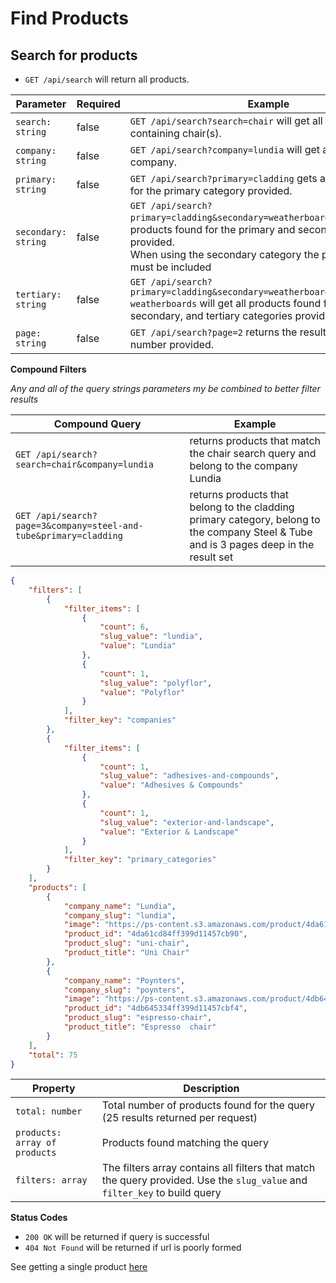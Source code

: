 Find Products
==========

Search for products
----------------------

 - `GET /api/search` will return all products.
 


| Parameter     | Required | Example                                                                                                                          |
| ------------- | -------- | -------------------------------------------------------------------------------------------------------------------------------- |
| `search: string` | false    | `GET /api/search?search=chair` will get all products found containing chair(s).  |
| `company: string` | false    | `GET /api/search?company=lundia` will get all products by company.  |
| `primary: string` | false    | `GET /api/search?primary=cladding` gets all products found for the primary category provided.  |
| `secondary: string` | false    | `GET /api/search?primary=cladding&secondary=weatherboards` gets all products found for the primary and secondary categories provided. <br> When using the secondary category the primary category must be included|
| `tertiary: string` | false    | `GET /api/search?primary=cladding&secondary=weatherboards&tertiary=pvc-weatherboards` will get all products found for the primary, secondary, and tertiary categories provided.  |
| `page: string` | false    | `GET /api/search?page=2` returns the results for the page number provided.  |

**Compound Filters**

*Any and all of the query strings parameters my be combined to better filter results*


| Compound Query | Example |
| ------ | ------- |
| `GET /api/search?search=chair&company=lundia` | returns products that match the chair search query and belong to the company Lundia |
| `GET /api/search?page=3&company=steel-and-tube&primary=cladding` | returns products that belong to the cladding primary category, belong to the company Steel & Tube and is 3 pages deep in the result set

```json
{
    "filters": [
        {
            "filter_items": [
                {
                    "count": 6,
                    "slug_value": "lundia",
                    "value": "Lundia"
                },
                {
                    "count": 1,
                    "slug_value": "polyflor",
                    "value": "Polyflor"
                }
            ],
            "filter_key": "companies"
        },
        {
            "filter_items": [
                {
                    "count": 1,
                    "slug_value": "adhesives-and-compounds",
                    "value": "Adhesives & Compounds"
                },
                {
                    "count": 1,
                    "slug_value": "exterior-and-landscape",
                    "value": "Exterior & Landscape"
                }
            ],
            "filter_key": "primary_categories"
        }
    ],
    "products": [
        {
            "company_name": "Lundia",
            "company_slug": "lundia",
            "image": "https://ps-content.s3.amazonaws.com/product/4da61cd84ff399d11457cb90/images/4da61cfd4ff39ad1cc056068/1033-md.jpg",
            "product_id": "4da61cd84ff399d11457cb90",
            "product_slug": "uni-chair",
            "product_title": "Uni Chair"
        },
        {
            "company_name": "Poynters",
            "company_slug": "poynters",
            "image": "https://ps-content.s3.amazonaws.com/product/4db645334ff399d11457cbf4/images/4db645464ff39ad1cc0560df/7_1-md.jpg",
            "product_id": "4db645334ff399d11457cbf4",
            "product_slug": "espresso-chair",
            "product_title": "Espresso  chair"
        }
    ],
    "total": 75
}
```

| Property | Description |
| -------- | ------------ |
| `total: number` | Total number of products found for the query (25 results returned per request)|
| `products: array of products` | Products found matching the query |
| `filters: array` | The filters array contains all filters that match the query provided.  Use the `slug_value` and `filter_key` to build query|

**Status Codes**
- `200 OK` will be returned if query is successful
- `404 Not Found` will be returned if url is poorly formed

See getting a single product [here](product.md)


